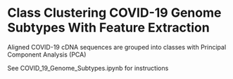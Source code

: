 # Class Clustering COVID-19 Genome Subtypes With Feature Extraction
Aligned COVID-19 cDNA sequences are grouped into classes with Principal Component Analysis (PCA)

See COVID_19_Genome_Subtypes.ipynb for instructions


